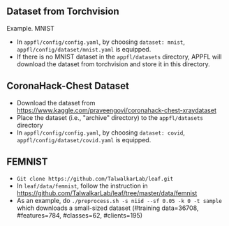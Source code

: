 ## Dataset from Torchvision
Example. MNIST
- In ```appfl/config/config.yaml```, by choosing ```dataset: mnist```, ```appfl/config/dataset/mnist.yaml``` is equipped.
- If there is no MNIST dataset in the ```appfl/datasets``` directory, APPFL will download the dataset from torchvision and store it in this directory. 

## CoronaHack-Chest Dataset 
- Download the dataset from https://www.kaggle.com/praveengovi/coronahack-chest-xraydataset
- Place the dataset (i.e., "archive" directory) to the ```appfl/datasets``` directory
- In ```appfl/config/config.yaml```, by choosing ```dataset: covid```, ```appfl/config/dataset/covid.yaml``` is equipped.

## FEMNIST
- ```Git clone https://github.com/TalwalkarLab/leaf.git```
- In ```leaf/data/femnist```, follow the instruction in https://github.com/TalwalkarLab/leaf/tree/master/data/femnist
- As an example, do ```./preprocess.sh -s niid --sf 0.05 -k 0 -t sample``` which downloads a small-sized dataset (#training data=36708, #features=784, #classes=62, #clients=195)
